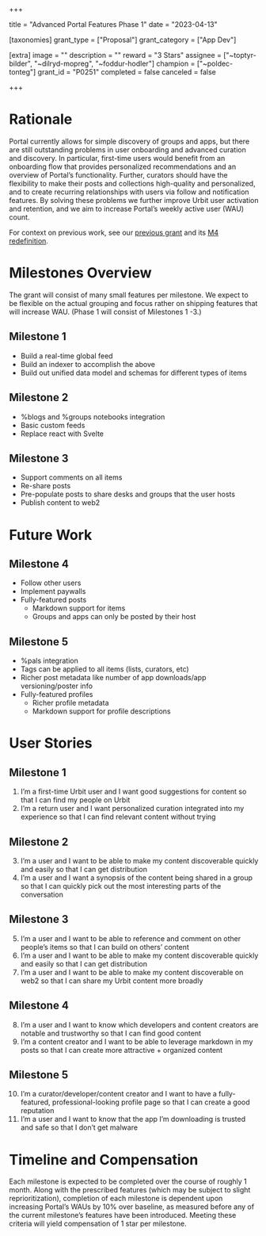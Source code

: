 +++

title = "Advanced Portal Features Phase 1"
date = "2023-04-13"

[taxonomies]
grant_type = ["Proposal"]
grant_category = ["App Dev"]

[extra]
image = ""
description = ""
reward = "3 Stars"
assignee = ["~toptyr-bilder", "~dilryd-mopreg", "~foddur-hodler"]
champion = ["~poldec-tonteg"]
grant_id = "P0251"
completed = false
canceled = false

+++

# Rationale

Portal currently allows for simple discovery of groups and apps, but there are still outstanding problems in user onboarding and advanced curation and discovery. In particular, first-time users would benefit from an onboarding flow that provides personalized recommendations and an overview of Portal’s functionality. Further, curators should have the flexibility to make their posts and collections high-quality and personalized, and to create recurring relationships with users via follow and notification features. By solving these problems we further improve Urbit user activation and retention, and we aim to increase Portal’s weekly active user (WAU) count.

For context on previous work, see our [previous grant](https://urbit.org/grants/app-store) and its [M4 redefinition](https://docs.google.com/document/d/10tZgF8ZA9KQbRYD7MDZ7v-iuIeO2nPNppj9CMRBVg7g/edit#).

# Milestones Overview

The grant will consist of many small features per milestone. We expect to be flexible on the actual grouping and focus rather on shipping features that will increase WAU. (Phase 1 will consist of Milestones 1 -3.)

## Milestone 1
 - Build a real-time global feed
 - Build an indexer to accomplish the above
 - Build out unified data model and schemas for different types of items
## Milestone 2
 - %blogs and %groups notebooks integration
 - Basic custom feeds
 - Replace react with Svelte
## Milestone 3
 - Support comments on all items
 - Re-share posts
 - Pre-populate posts to share desks and groups that the user hosts
 - Publish content to web2

# Future Work 
## Milestone 4
 - Follow other users
 - Implement paywalls
 - Fully-featured posts
    - Markdown support for items
    - Groups and apps can only be posted by their host
## Milestone 5
 - %pals integration
 - Tags can be applied to all items (lists, curators, etc)
 - Richer post metadata like number of app downloads/app versioning/poster info
 - Fully-featured profiles
    - Richer profile metadata
    - Markdown support for profile descriptions

# User Stories
## Milestone 1
1. I’m a first-time Urbit user and I want good suggestions for content so that I can find my people on Urbit
2. I’m a return user and I want personalized curation integrated into my experience so that I can find relevant content without trying
## Milestone 2
3. I’m a user and I want to be able to make my content discoverable quickly and easily so that I can get distribution 
4. I’m a user and I want a synopsis of the content being shared in a group so that I can quickly pick out the most interesting parts of the conversation
## Milestone 3
5. I’m a user and I want to be able to reference and comment on other people’s items so that I can build on others’ content
6. I’m a user and I want to be able to make my content discoverable quickly and easily so that I can get distribution 
7. I’m a user and I want to be able to make my content discoverable on web2 so that I can share my Urbit content more broadly
## Milestone 4
8. I’m a user and I want to know which developers and content creators are notable and trustworthy so that I can find good content
9. I’m a content creator and I want to be able to leverage markdown in my posts so that I can create more attractive + organized content
## Milestone 5
10. I’m a curator/developer/content creator and I want to have a fully-featured, professional-looking profile page so that I can create a good reputation
11. I’m a user and I want to know that the app I’m downloading is trusted and safe so that I don’t get malware

# Timeline and Compensation
Each milestone is expected to be completed over the course of roughly 1 month. Along with the prescribed features (which may be subject to slight reprioritization), completion of each milestone is dependent upon increasing Portal’s WAUs by 10% over baseline, as measured before any of the current milestone’s features have been introduced. Meeting these criteria will yield compensation of 1 star per milestone.


